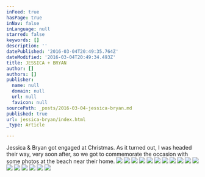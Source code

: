 ```yaml
---
inFeed: true
hasPage: true
inNav: false
inLanguage: null
starred: false
keywords: []
description: ''
datePublished: '2016-03-04T20:49:35.764Z'
dateModified: '2016-03-04T20:49:34.493Z'
title: JESSICA + BRYAN
author: []
authors: []
publisher:
  name: null
  domain: null
  url: null
  favicon: null
sourcePath: _posts/2016-03-04-jessica-bryan.md
published: true
url: jessica-bryan/index.html
_type: Article

---
```

Jessica & Bryan got engaged at Christmas. As it turned out, I was headed their way, very soon after, so we got to commemorate the occasion with some photos at the beach near their home.
![](https://the-grid-user-content.s3-us-west-2.amazonaws.com/9c771295-1b5a-401b-9d37-ff6bcc198463.jpg)
![](https://the-grid-user-content.s3-us-west-2.amazonaws.com/904112d2-9d7e-4e6d-a831-7617a69c974d.jpg)
![](https://the-grid-user-content.s3-us-west-2.amazonaws.com/c929d15f-c275-4b0b-b9ce-b4a2185e42b7.jpg)
![](https://the-grid-user-content.s3-us-west-2.amazonaws.com/6f5bf4fa-4398-421b-87db-aabea1026ef9.jpg)
![](https://the-grid-user-content.s3-us-west-2.amazonaws.com/be3a5eb8-b3d5-4479-ae16-61c19635311b.jpg)
![](https://the-grid-user-content.s3-us-west-2.amazonaws.com/d7e684ac-6afb-4e6e-b9ce-a568f69faf12.jpg)
![](https://the-grid-user-content.s3-us-west-2.amazonaws.com/7f4fabaa-9144-4931-a5a4-3a8e654870d3.jpg)
![](https://the-grid-user-content.s3-us-west-2.amazonaws.com/de7d9203-f472-4df3-a6cb-a1b4cf6b7997.jpg)
![](https://the-grid-user-content.s3-us-west-2.amazonaws.com/353f2ec1-11e4-4ef7-bc6e-ce9aab2dcfb2.jpg)
![](https://the-grid-user-content.s3-us-west-2.amazonaws.com/d4d62c9d-0448-4b36-82ea-5ee1fa9d99e7.jpg)
![](https://the-grid-user-content.s3-us-west-2.amazonaws.com/e0e970f3-8967-4aff-a787-e4912ac95d2e.jpg)
![](https://the-grid-user-content.s3-us-west-2.amazonaws.com/d2559f08-9237-47a0-adc0-a3496c57e8dd.jpg)
![](https://the-grid-user-content.s3-us-west-2.amazonaws.com/1f28c92a-e635-46aa-84e7-d2fc9412212b.jpg)
![](https://the-grid-user-content.s3-us-west-2.amazonaws.com/34ae29bf-52a2-4f0b-b9b6-d52316d32089.jpg)
![](https://the-grid-user-content.s3-us-west-2.amazonaws.com/501c5aa3-5eab-4313-a675-84e5297b19c8.jpg)
![](https://the-grid-user-content.s3-us-west-2.amazonaws.com/793e71b8-8ccf-4478-9a3e-59a59d7f34d4.jpg)
![](https://the-grid-user-content.s3-us-west-2.amazonaws.com/af2b852b-bd2f-498d-a1e7-89b0f12f34a0.jpg)